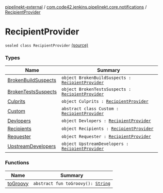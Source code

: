 [pipelinekt-external](../../index.md) / [com.code42.jenkins.pipelinekt.core.notifications](../index.md) / [RecipientProvider](./index.md)

# RecipientProvider

`sealed class RecipientProvider` [(source)](https://github.com/code42/pipelinekt/tree/master/core/src/main/kotlin/com/code42/jenkins/pipelinekt/core/notifications/RecipientProvider.kt#L3)

### Types

| Name | Summary |
|---|---|
| [BrokenBuildSuspects](-broken-build-suspects/index.md) | `object BrokenBuildSuspects : `[`RecipientProvider`](./index.md) |
| [BrokenTestsSuspects](-broken-tests-suspects/index.md) | `object BrokenTestsSuspects : `[`RecipientProvider`](./index.md) |
| [Culprits](-culprits/index.md) | `object Culprits : `[`RecipientProvider`](./index.md) |
| [Custom](-custom/index.md) | `abstract class Custom : `[`RecipientProvider`](./index.md) |
| [Devlopers](-devlopers/index.md) | `object Devlopers : `[`RecipientProvider`](./index.md) |
| [Recipients](-recipients/index.md) | `object Recipients : `[`RecipientProvider`](./index.md) |
| [Requester](-requester/index.md) | `object Requester : `[`RecipientProvider`](./index.md) |
| [UpstreamDevelopers](-upstream-developers/index.md) | `object UpstreamDevelopers : `[`RecipientProvider`](./index.md) |

### Functions

| Name | Summary |
|---|---|
| [toGroovy](to-groovy.md) | `abstract fun toGroovy(): `[`String`](https://kotlinlang.org/api/latest/jvm/stdlib/kotlin/-string/index.html) |
